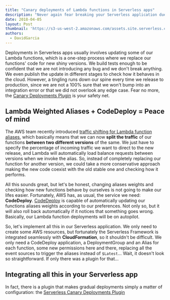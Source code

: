```yaml
---
title: "Canary deployments of Lambda functions in Serverless apps"
description: "Never again fear breaking your Serverless application due to integration issues."
date: 2018-04-05
layout: Post
thumbnail: 'https://s3-us-west-2.amazonaws.com/assets.site.serverless.com/logos/serverless-square-icon-text.png'
authors:
  - DavidGarcia
---
```


Deployments in Serverless apps usually involves updating some of our Lambda functions, which is a one-step process where we replace our functions' code for new shiny versions. We build tests enough to be confident that we are not introducing any bug and we don't break anything. We even publish the update in different stages to check how it behaves in the cloud. However, a tingling runs down our spine every time we release to production, since we are not a 100% sure that we won't bump into an integration error or that we did not overlook any edge case. Fear no more, the [Canary Deployments Plugin](https://github.com/davidgf/serverless-plugin-canary-deployments) is your safety net.

## Lambda Weighted Aliases + CodeDeploy = Peace of mind

The AWS team recently introduced [traffic shifting for Lambda function aliases](https://docs.aws.amazon.com/lambda/latest/dg/lambda-traffic-shifting-using-aliases.html), which basically means that we can now **split the traffic** of our functions **between two different versions** of the same. We just have to specify the percentage of incoming traffic we want to direct to the new release, and Lambda will automatically load balance requests between versions when we invoke the alias. So, instead of completely replacing our function for another version, we could take a more conservative approach making the new code coexist with the old stable one and checking how it performs.

All this sounds great, but let's be honest, changing aliases weights and checking how new functions behave by ourselves is not going to make our lifes easier. Fortunately, AWS has, as usual, the service we need: **CodeDeploy**. [CodeDeploy](https://docs.aws.amazon.com/codedeploy/latest/userguide/welcome.html) is capable of automatically updating our functions aliases weights according to our preferences. Not only so, but it will also roll back automatically if it notices that something goes wrong. Basically, our Lambda function deployments will be on autopilot.

So, let's implement all this in our Serverless application. We only need to create some AWS resources, but fortunately the Serverless Framework is integrated seamlessly with **CloudFormation**, so it shouldn't be difficult. We only need a CodeDeploy application, a DeploymentGroup and an Alias for each function, some new permissions here and there, replacing all the event sources to trigger the aliases instead of `$Latest`... Wait, it doesn't look so straightforward. If only there was a plugin for that...

## Integrating all this in your Serverless app

In fact, there is a plugin that makes gradual deployments simply a matter of configuration: the [Serverless Canary Deployments Plugin](https://github.com/davidgf/serverless-plugin-canary-deployments)


